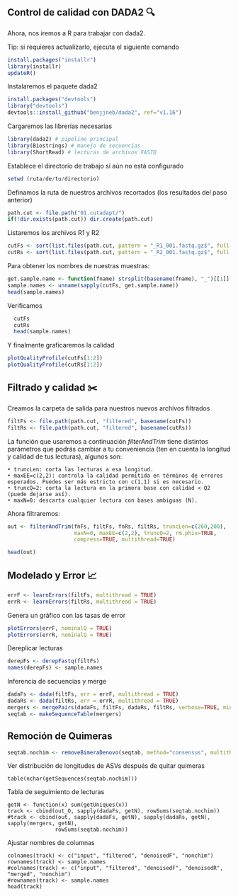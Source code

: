 ## Control de calidad con DADA2 🔍

Ahora, nos iremos a R para trabajar con dada2.

Tip: si requieres actualizarlo, ejecuta el siguiente comando

``` r
install.packages("installr")
library(installr)
updateR()
``` 

Instalaremos el paquete dada2

``` r
install.packages("devtools")
library("devtools")
devtools::install_github("benjjneb/dada2", ref="v1.16") 
``` 

Cargaremos las librerías necesarias

``` r
library(dada2) # pipeline principal
library(Biostrings) # manejo de secuencias
library(ShortRead) # lecturas de archivos FASTQ
```

Establece el directorio de trabajo si aún no está configurado

```r
setwd (ruta/de/tu/directorio)
```

Definamos la ruta de nuestros archivos recortados (los resultados del paso anterior)

```r
path.cut <- file.path("01.cutadapt/")
if(!dir.exists(path.cut)) dir.create(path.cut)
```
Listaremos los archivos R1 y R2

```r
cutFs <- sort(list.files(path.cut, pattern = "_R1_001.fastq.gz$", full.names = TRUE))
cutRs <- sort(list.files(path.cut, pattern = "_R2_001.fastq.gz$", full.names = TRUE))
```

Para obtener los nombres de nuestras muestras:

```r
get.sample.name <- function(fname) strsplit(basename(fname), "_")[[1]][1]
sample.names <- unname(sapply(cutFs, get.sample.name))
head(sample.names)
```
Verificamos

```r
  cutFs
  cutRs
  head(sample.names)
 ``` 

Y finalmente graficaremos la calidad 

```r
plotQualityProfile(cutFs[1:2])
plotQualityProfile(cutRs[1:2])
```

## Filtrado y calidad ✂️

Creamos la carpeta de salida para nuestros nuevos archivos filtrados

```r
filtFs <- file.path(path.cut, "filtered", basename(cutFs))
filtRs <- file.path(path.cut, "filtered", basename(cutRs))
```

La función que usaremos a continuación *filterAndTrim* tiene distintos parámetros que podrás cambiar a tu conveniencia (ten en cuenta la longitud y calidad de tus lecturas), algunos son:

	• truncLen: corta las lecturas a esa longitud.
	• maxEE=c(2,2): controla la calidad permitida en términos de errores esperados. Puedes ser más estricto con c(1,1) si es necesario.
	• truncQ=2: corta la lectura en la primera base con calidad < Q2 (puede dejarse así).
	• maxN=0: descarta cualquier lectura con bases ambiguas (N).


Ahora filtraremos: 

```r
out <- filterAndTrim(fnFs, filtFs, fnRs, filtRs, truncLen=c(260,200),
                     maxN=0, maxEE=c(2,2), truncQ=2, rm.phix=TRUE,
                     compress=TRUE, multithread=TRUE) 

head(out)
```

## Modelado y Error  📈

```r
errF <- learnErrors(filtFs, multithread = TRUE)
errR <- learnErrors(filtRs, multithread = TRUE)
```

Genera un gráfico con las tasas de error
```r
plotErrors(errF, nominalQ = TRUE)
plotErrors(errR, nominalQ = TRUE)
```

Dereplicar lecturas
```r
derepFs <- derepFastq(filtFs)
names(derepFs) <- sample.names
```

Inferencia de secuencias y merge

```r
dadaFs <- dada(filtFs, err = errF, multithread = TRUE)
dadaRs <- dada(filtRs, err = errR, multithread = TRUE)
mergers <- mergePairs(dadaFs, filtFs, dadaRs, filtRs, verbose=TRUE, minOverlap = 12)
seqtab <- makeSequenceTable(mergers)
```

## Remoción de Quimeras

```r
seqtab.nochim <- removeBimeraDenovo(seqtab, method="consensus", multithread=TRUE, verbose=TRUE)
```
Ver distribución de longitudes de ASVs después de quitar quimeras
```
table(nchar(getSequences(seqtab.nochim)))
```

Tabla de seguimiento de lecturas
```
getN <- function(x) sum(getUniques(x))
track <- cbind(out_O, sapply(dadaFs, getN), rowSums(seqtab.nochim))
#track <- cbind(out, sapply(dadaFs, getN), sapply(dadaRs, getN), sapply(mergers, getN),
               rowSums(seqtab.nochim))
```
Ajustar nombres de columnas
```
colnames(track) <- c("input", "filtered", "denoisedF", "nonchim")
rownames(track) <- sample.names
#colnames(track) <- c("input", "filtered", "denoisedF", "denoisedR", "merged", "nonchim")
#rownames(track) <- sample.names
head(track)
```
